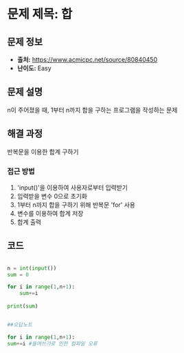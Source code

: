 # 문제 제목: 합

## 문제 정보
- **출처:** https://www.acmicpc.net/source/80840450
- **난이도:** Easy

## 문제 설명
n이 주어졌을 때, 1부터 n까지 합을 구하는 프로그램을 작성하는 문제

## 해결 과정
반복문을 이용한 합계 구하기

### 접근 방법

1. 'input()'을 이용하여 사용자로부터 입력받기 
2. 입력받을 변수 0으로 초기화
3. 1부터 n까지 합을 구하기 위해 반복문 'for' 사용
4. 변수를 이용하여 합계 저장
5. 합계 출력

## 코드
```python

n = int(input())
sum = 0

for i in range(1,n+1):
    sum+=i 
    
print(sum)


##오답노트

for i in range(1,n+1):
sum+=i #들여쓰기로 인한 컴파일 오류 